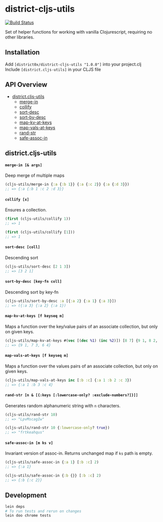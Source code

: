 # district-cljs-utils

[![Build Status](https://travis-ci.org/district0x/district-cljs-utils.svg?branch=master)](https://travis-ci.org/district0x/district-cljs-utils)


Set of helper functions for working with vanilla Clojurescript, requiring no other libraries. 


## Installation
Add `[district0x/district-cljs-utils "1.0.0"]` into your project.clj  
Include `[district.cljs-utils]` in your CLJS file  

## API Overview
- [district.cljs-utils](#districtcljs-utils)
  - [merge-in](#merge-in)
  - [collify](#collify)
  - [sort-desc](#sort-desc)
  - [sort-by-desc](#sort-by-desc)
  - [map-kv-at-keys](#map-kv-at-keys)
  - [map-vals-at-keys](#map-vals-at-keys)
  - [rand-str](#rand-str)
  - [safe-assoc-in](#safe-assoc-in)
  

## district.cljs-utils

#### <a name="merge-in">`merge-in [& args]`
Deep merge of multiple maps
```clojure
(cljs-utils/merge-in {:a {:b 1}} {:a {:c 2}} {:a {:d 3}})
;; => {:a {:b 1 :c 2 :d 3}}
```

#### <a name="collify">`collify [x]`
Ensures a collection.
```clojure
(first (cljs-utils/collify 1))
;; => 1

(first (cljs-utils/collify [1]))
;; => 1
```

#### <a name="sort-desc">`sort-desc [coll]`
Descending sort
```clojure
(cljs-utils/sort-desc [2 1 3])
;; => [3 2 1]
```

#### <a name="sort-by-desc">`sort-by-desc [key-fn coll]`
Descending sort by key-fn
```clojure
(cljs-utils/sort-by-desc :a [{:a 2} {:a 1} {:a 3}])
;; => ({:a 3} {:a 2} {:a 1})
```

#### <a name="map-kv-at-keys">`map-kv-at-keys [f keyseq m]`
Maps a function over the key/value pairs of an associate collection, but only on given keys. 
```clojure
(cljs-utils/map-kv-at-keys #(vec [(dec %1) (inc %2)]) [8 7] {9 1, 8 2, 7 3})
;; => {9 1, 7 3, 6 4}
```

#### <a name="map-vals-at-keys">`map-vals-at-keys [f keyseq m]`
Maps a function over the values pairs of an associate collection, but only on given keys.
```clojure
(cljs-utils/map-vals-at-keys inc [:b :c] {:a 1 :b 2 :c 3})
;; => {:a 1 :b 3 :c 4}
```

#### <a name="rand-str">`rand-str [n & [{:keys [:lowercase-only? :exclude-numbers?]}]]`
Generates random alphanumeric string with `n` characters.
```clojure
(cljs-utils/rand-str 10)
;; => "LpvMscagIw"

(cljs-utils/rand-str 10 {:lowercase-only? true})
;; => "frtkeahqus"
```


#### <a name="safe-assoc-in">`safe-assoc-in [m ks v]`
Invariant version of assoc-in. Returns unchanged map if `ks` path is empty.
```clojure
(cljs-utils/safe-assoc-in {:a 1} [:b :c] 2)
;; => {:a 1}

(cljs-utils/safe-assoc-in {:b {}} [:b :c] 2)
;; => {:b {:c 2}}
```

## Development
```bash
lein deps
# To run tests and rerun on changes
lein doo chrome tests
```